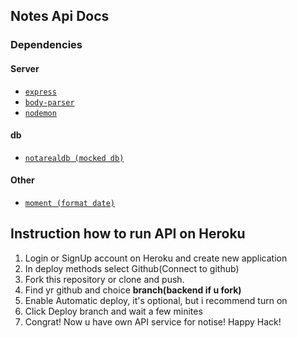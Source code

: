 ## Notes Api Docs

### Dependencies

#### **Server**
- [`express`](https://www.npmjs.com/package/express)
- [`body-parser`](https://www.npmjs.com/package/body-parser) 
- [`nodemon`](https://www.npmjs.com/package/nodemon) 

#### **db**
- [`notarealdb (mocked db)`](https://www.npmjs.com/package/notarealdb)

#### **Other**
- [`moment (format date)`](https://www.npmjs.com/package/moment) 


## Instruction how to run API on Heroku
1. Login or SignUp account on Heroku and create new application
2. In deploy methods select Github(Connect to github)
3. Fork this repository or clone and push.
4. Find yr github and choice **branch(backend if u fork)**
5. Enable Automatic deploy, it's optional, but i recommend turn on
6. Click Deploy branch and wait a few minites
7. Congrat! Now u have own API service for notise! Happy Hack! 

